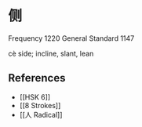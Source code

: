 # 侧
Frequency 1220
General Standard 1147

cè
side; incline, slant, lean

## References
- [[HSK 6]]
- [[8 Strokes]]
- [[人 Radical]]